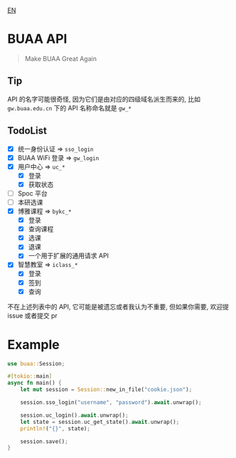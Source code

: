 [EN](./Readme.md)
# BUAA API

> Make BUAA Great Again

## Tip

API 的名字可能很奇怪, 因为它们是由对应的四级域名派生而来的, 比如 `gw.buaa.edu.cn` 下的 API 名称命名就是 `gw_*`

## TodoList

- [x] 统一身份认证 => `sso_login`
- [x] BUAA WiFi 登录 => `gw_login`
- [x] 用户中心 => `uc_*`
  - [x] 登录
  - [x] 获取状态
- [ ] Spoc 平台
- [ ] 本研选课
- [x] 博雅课程 => `bykc_*`
  - [x] 登录
  - [x] 查询课程
  - [x] 选课
  - [x] 退课
  - [x] 一个用于扩展的通用请求 API
- [x] 智慧教室 => `iclass_*`
  - [x] 登录
  - [x] 签到
  - [x] 查询

不在上述列表中的 API, 它可能是被遗忘或者我认为不重要, 但如果你需要, 欢迎提 issue 或者提交 pr

# Example

```rust
use buaa::Session;

#[tokio::main]
async fn main() {
    let mut session = Session::new_in_file("cookie.json");

    session.sso_login("username", "password").await.unwrap();

    session.uc_login().await.unwrap();
    let state = session.uc_get_state().await.unwrap();
    println!("{}", state);

    session.save();
}
```